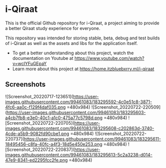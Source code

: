 # i-Qiraat

This is the official Github repository for i-Qiraat, a project aiming to provide a better Qiraat study experience for everyone.

This repository was intended for storing stable, beta, debug and test builds of i-Qiraat as well as the assets and libs for the application itself.

- To get a better understanding about this project, watch the documentation on Youtube at https://www.youtube.com/watch?v=wcIYFuGEpaY
- Learn more about this project at https://home.itzbluebxrry.ml/i-qiraat

## Screenshots
![Screenshot_20220717-123651](https://user-images.githubusercontent.com/99461083/183295592-4c0e51c8-3871-4fc6-aa0c-f129f4daf035.png =480x984)
![Screenshot_20220722-220509](https://user-images.githubusercontent.com/99461083/183295603-a4cb7fb8-e3e0-40c1-a1c0-475a77c5798d.png =480x984)
![Screenshot_20220722-220705](https://user-images.githubusercontent.com/99461083/183295608-c202863d-3740-4cde-a5b9-9082fd90cbe1.png =480x984)
![Screenshot_20220722-220737](https://user-images.githubusercontent.com/99461083/183295611-18495456-c8fa-40fc-a4f3-18d5e450e253.png =480x984)
![Screenshot_20220722-220837](https://user-images.githubusercontent.com/99461083/183295613-5c2a3238-d014-47e9-8341-ed2295fcc2fe.png =480x984)
